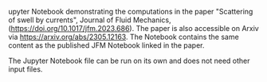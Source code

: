 upyter Notebook demonstrating the computations in the paper "Scattering of swell by currents", Journal of Fluid Mechanics, (https://doi.org/10.1017/jfm.2023.686). The paper is also accessible on Arxiv via https://arxiv.org/abs/2305.12163. The Notebook contains the same content as the published JFM Notebook linked in the paper. 

The Jupyter Notebook file can be run on its own and does not need other input files.
